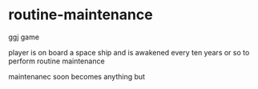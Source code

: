 # routine-maintenance
ggj game

player is on board a space ship and is awakened every ten years or so to perform routine maintenance

maintenanec soon becomes anything but
